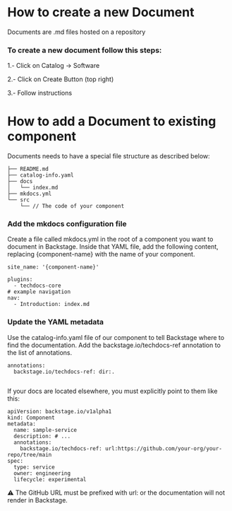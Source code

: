 # How to create a new Document
Documents are .md files hosted on a repository

### To create a new document follow this steps:

1.- Click on Catalog -> Software

2.- Click on Create Button (top right)

3.- Follow instructions

# How to add a Document to existing component

Documents needs to have a special file structure as described below:

```
├── README.md
├── catalog-info.yaml
├── docs
│   └── index.md
├── mkdocs.yml
└── src
    └── // The code of your component
```

### Add the mkdocs configuration file
Create a file called mkdocs.yml in the root of a component you want to document in Backstage. Inside that YAML file, add the following content, replacing {component-name} with the name of your component.
```
site_name: '{component-name}'

plugins:
  - techdocs-core
# example navigation  
nav:
  - Introduction: index.md
```

### Update the YAML metadata
Use the catalog-info.yaml file of our component to tell Backstage where to find the documentation.
Add the backstage.io/techdocs-ref annotation to the list of annotations.

```
annotations:
  backstage.io/techdocs-ref: dir:.
  
```

If your docs are located elsewhere, you must explicitly point to them like this:

```
apiVersion: backstage.io/v1alpha1
kind: Component
metadata:
  name: sample-service
  description: # ...
  annotations:
    backstage.io/techdocs-ref: url:https://github.com/your-org/your-repo/tree/main
spec:
  type: service
  owner: engineering
  lifecycle: experimental

```

⚠️ The GitHub URL must be prefixed with url: or the documentation will not render in Backstage.

